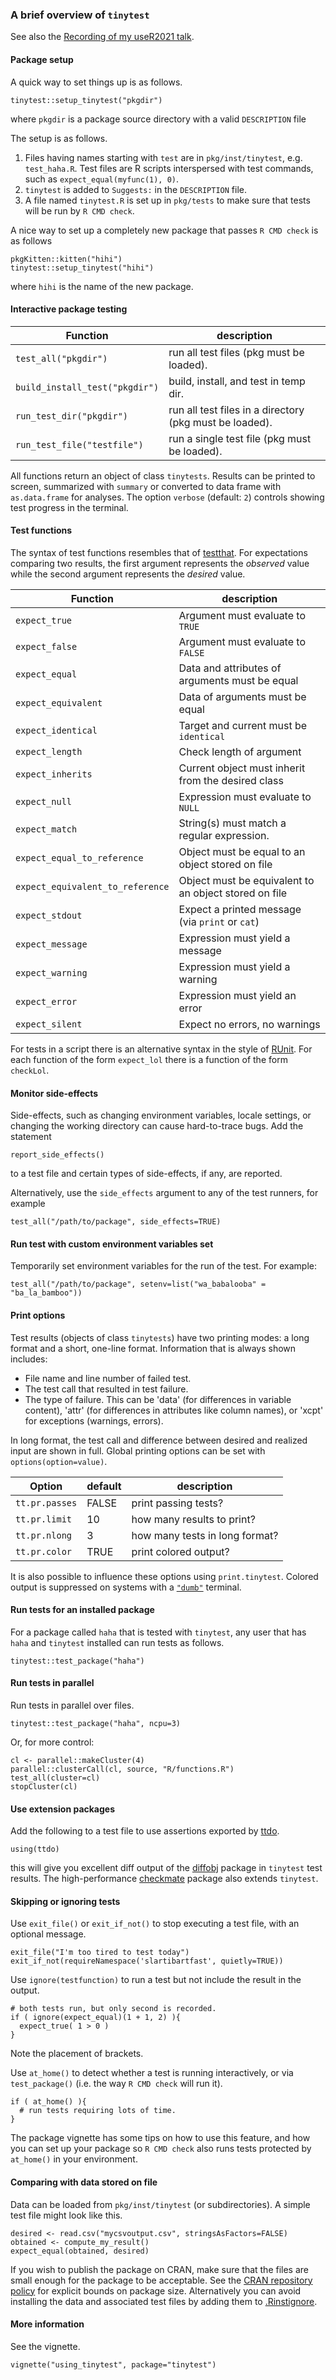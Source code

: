 ### A brief overview of `tinytest`

See also the [Recording of my useR2021 talk](https://youtu.be/-PsaqMWfUIg?t=1104).

#### Package setup

A quick way to set things up is as follows.

```
tinytest::setup_tinytest("pkgdir")
```
where `pkgdir` is a package source directory with a valid `DESCRIPTION` file

The setup is as follows.

1. Files having names starting with `test` are in `pkg/inst/tinytest`, e.g.
   `test_haha.R`. Test files are R scripts interspersed with test commands, such
   as `expect_equal(myfunc(1), 0)`.
2. `tinytest` is added to `Suggests:` in the `DESCRIPTION` file.
3. A file named `tinytest.R` is set up in `pkg/tests` to make sure that tests
   will be run by `R CMD check`.

A nice way to set up a completely new package that passes `R CMD check` is as follows
```
pkgKitten::kitten("hihi")
tinytest::setup_tinytest("hihi")
```
where `hihi` is the name of the new package.


#### Interactive package testing


| Function                        | description                                              |
|---------------------------------|----------------------------------------------------------|
| `test_all("pkgdir")`            | run all test files (pkg must be loaded).                 |
| `build_install_test("pkgdir")`  | build, install, and test in temp dir.                    |
| `run_test_dir("pkgdir")`        | run all test files in a directory (pkg must be loaded).  |
| `run_test_file("testfile")`     | run a single test file (pkg must be loaded).             |


All functions return an object of class `tinytests`. Results can be printed to
screen, summarized with `summary` or converted to data frame  with
`as.data.frame` for analyses. The option `verbose` (default: `2`) controls
showing test progress in the terminal.

#### Test functions

The syntax of test functions resembles that of
[testthat](https://CRAN.R-project.org/package=testthat).  For expectations
comparing two results, the first argument represents the _observed_ value while
the second argument represents the _desired_ value.

|Function                          | description                                          |
|----------------------------------|------------------------------------------------------|
| `expect_true`                    | Argument must evaluate to `TRUE`                     |
| `expect_false`                   | Argument must evaluate to `FALSE`                    |
| `expect_equal`                   | Data and attributes of arguments must be equal       |
| `expect_equivalent`              | Data of arguments must be equal                      |
| `expect_identical`               | Target and current must be `identical`               |
| `expect_length`                  | Check length of argument                             |
| `expect_inherits`                | Current object must inherit from the desired class   |
| `expect_null`                    | Expression must evaluate to `NULL`                   |
| `expect_match`                   | String(s) must match a regular expression.           |
| `expect_equal_to_reference`      | Object must be equal to an object stored on file     |
| `expect_equivalent_to_reference` | Object must be equivalent to an object stored on file|
| `expect_stdout`                  | Expect a printed message (via `print` or `cat`)      |
| `expect_message`                 | Expression must yield a message                      |
| `expect_warning`                 | Expression must yield a warning                      |
| `expect_error`                   | Expression must yield an error                       |
| `expect_silent`                  | Expect no errors, no warnings                        |


For tests in a script there is an alternative syntax in the style of 
[RUnit](https://CRAN.R-project.org/package=RUnit). For each function of the
form `expect_lol` there is a function of the form `checkLol`.

#### Monitor side-effects

Side-effects, such as changing environment variables, locale settings, or
changing the working directory can cause hard-to-trace bugs. Add the statement
```
report_side_effects()
```
to a test file and certain types of side-effects, if any, are reported.

Alternatively, use the `side_effects` argument to any of the test runners,
for example
```
test_all("/path/to/package", side_effects=TRUE)
```

#### Run test with custom environment variables set

Temporarily set environment variables for the run of the test. For example:

```
test_all("/path/to/package", setenv=list("wa_babalooba" = "ba_la_bamboo"))
```


#### Print options

Test results (objects of class `tinytests`) have two printing modes: a long
format and a short, one-line format. Information that is always shown includes:

- File name and line number of failed test.
- The test call that resulted in test failure.
- The type of failure. This can be 'data' (for differences in variable
  content), 'attr' (for differences in attributes like column names), or 'xcpt'
  for exceptions (warnings, errors).

In long format, the test call and difference between desired and realized input
are shown in full. Global printing options can be set with `options(option=value)`.

|Option         | default  | description                   |
|---------------|----------|-------------------------------|
| `tt.pr.passes`| FALSE    | print passing tests?          |
| `tt.pr.limit` | 10       | how many results to print?    |
| `tt.pr.nlong` | 3        | how many tests in long format?|
| `tt.pr.color` | TRUE     | print colored output?         |

It is also possible to influence these options using `print.tinytest`.
Colored output is suppressed on systems with a
[`"dumb"`](https://en.wikipedia.org/wiki/Computer_terminal#Dumb_terminals)
terminal.


#### Run tests for an installed package

For a package called `haha` that is tested with `tinytest`, any user that has
`haha` and `tinytest` installed can run tests as follows.

```
tinytest::test_package("haha")
```

#### Run tests in parallel

Run tests in parallel over files.
```
tinytest::test_package("haha", ncpu=3)
```
Or, for more control:
```
cl <- parallel::makeCluster(4)
parallel::clusterCall(cl, source, "R/functions.R")
test_all(cluster=cl)
stopCluster(cl)
```

#### Use extension packages

Add the following to a test file to use assertions exported by
[ttdo](https://CRAN.r-project.org/package=ttdo).
```
using(ttdo)
```
this will give you excellent diff output of the
[diffobj](https://CRAN.r-project.org/package=diffobj) package in `tinytest`
test results. The high-performance
[checkmate](https://CRAN.r-project.org/package=checkmate) package also extends
`tinytest`.


#### Skipping or ignoring tests 

Use `exit_file()` or `exit_if_not()` to stop executing a test file, with an
optional message.
```
exit_file("I'm too tired to test today")
exit_if_not(requireNamespace('slartibartfast', quietly=TRUE))
```

Use `ignore(testfunction)` to run a test but not include the result in the output.

```
# both tests run, but only second is recorded.
if ( ignore(expect_equal)(1 + 1, 2) ){
  expect_true( 1 > 0 )
}
```
Note the placement of brackets.


Use `at_home()` to detect whether a test is running interactively, or via 
`test_package()` (i.e. the way `R CMD check` will run it).
```
if ( at_home() ){
  # run tests requiring lots of time.
}
```
The package vignette has some tips on how to use this feature, and how you can
set up your package so `R CMD check` also runs tests protected by `at_home()`
in your environment.

#### Comparing with data stored on file

Data can be loaded from `pkg/inst/tinytest` (or subdirectories). A simple
test file might look like this.

```
desired <- read.csv("mycsvoutput.csv", stringsAsFactors=FALSE)
obtained <- compute_my_result()
expect_equal(obtained, desired)
```
If you wish to publish the package on CRAN, make sure that the files are small
enough for the package to be acceptable. See the [CRAN repository
policy](https://cran.r-project.org/web/packages/policies.html) for explicit
bounds on package size. Alternatively you can avoid installing the data and
associated test files by adding them to
[.Rinstignore](https://cran.r-project.org/doc/manuals/r-release/R-exts.html#Package-subdirectories).


#### More information

See the vignette.
```
vignette("using_tinytest", package="tinytest")
```






